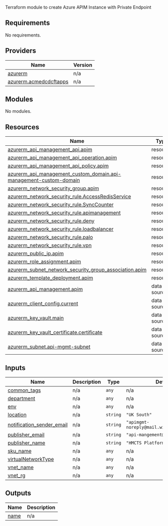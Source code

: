 Terraform module to create Azure APIM Instance with Private Endpoint
## Requirements

No requirements.

## Providers

| Name | Version |
|------|---------|
| <a name="provider_azurerm"></a> [azurerm](#provider\_azurerm) | n/a |
| <a name="provider_azurerm.acmedcdcftapps"></a> [azurerm.acmedcdcftapps](#provider\_azurerm.acmedcdcftapps) | n/a |

## Modules

No modules.

## Resources

| Name | Type |
|------|------|
| [azurerm_api_management_api.apim](https://registry.terraform.io/providers/hashicorp/azurerm/latest/docs/resources/api_management_api) | resource |
| [azurerm_api_management_api_operation.apim](https://registry.terraform.io/providers/hashicorp/azurerm/latest/docs/resources/api_management_api_operation) | resource |
| [azurerm_api_management_api_policy.apim](https://registry.terraform.io/providers/hashicorp/azurerm/latest/docs/resources/api_management_api_policy) | resource |
| [azurerm_api_management_custom_domain.api-management-custom-domain](https://registry.terraform.io/providers/hashicorp/azurerm/latest/docs/resources/api_management_custom_domain) | resource |
| [azurerm_network_security_group.apim](https://registry.terraform.io/providers/hashicorp/azurerm/latest/docs/resources/network_security_group) | resource |
| [azurerm_network_security_rule.AccessRedisService](https://registry.terraform.io/providers/hashicorp/azurerm/latest/docs/resources/network_security_rule) | resource |
| [azurerm_network_security_rule.SyncCounter](https://registry.terraform.io/providers/hashicorp/azurerm/latest/docs/resources/network_security_rule) | resource |
| [azurerm_network_security_rule.apimanagement](https://registry.terraform.io/providers/hashicorp/azurerm/latest/docs/resources/network_security_rule) | resource |
| [azurerm_network_security_rule.deny](https://registry.terraform.io/providers/hashicorp/azurerm/latest/docs/resources/network_security_rule) | resource |
| [azurerm_network_security_rule.loadbalancer](https://registry.terraform.io/providers/hashicorp/azurerm/latest/docs/resources/network_security_rule) | resource |
| [azurerm_network_security_rule.palo](https://registry.terraform.io/providers/hashicorp/azurerm/latest/docs/resources/network_security_rule) | resource |
| [azurerm_network_security_rule.vpn](https://registry.terraform.io/providers/hashicorp/azurerm/latest/docs/resources/network_security_rule) | resource |
| [azurerm_public_ip.apim](https://registry.terraform.io/providers/hashicorp/azurerm/latest/docs/resources/public_ip) | resource |
| [azurerm_role_assignment.apim](https://registry.terraform.io/providers/hashicorp/azurerm/latest/docs/resources/role_assignment) | resource |
| [azurerm_subnet_network_security_group_association.apim](https://registry.terraform.io/providers/hashicorp/azurerm/latest/docs/resources/subnet_network_security_group_association) | resource |
| [azurerm_template_deployment.apim](https://registry.terraform.io/providers/hashicorp/azurerm/latest/docs/resources/template_deployment) | resource |
| [azurerm_api_management.apim](https://registry.terraform.io/providers/hashicorp/azurerm/latest/docs/data-sources/api_management) | data source |
| [azurerm_client_config.current](https://registry.terraform.io/providers/hashicorp/azurerm/latest/docs/data-sources/client_config) | data source |
| [azurerm_key_vault.main](https://registry.terraform.io/providers/hashicorp/azurerm/latest/docs/data-sources/key_vault) | data source |
| [azurerm_key_vault_certificate.certificate](https://registry.terraform.io/providers/hashicorp/azurerm/latest/docs/data-sources/key_vault_certificate) | data source |
| [azurerm_subnet.api-mgmt-subnet](https://registry.terraform.io/providers/hashicorp/azurerm/latest/docs/data-sources/subnet) | data source |

## Inputs

| Name | Description | Type | Default | Required |
|------|-------------|------|---------|:--------:|
| <a name="input_common_tags"></a> [common\_tags](#input\_common\_tags) | n/a | `any` | n/a | yes |
| <a name="input_department"></a> [department](#input\_department) | n/a | `any` | n/a | yes |
| <a name="input_env"></a> [env](#input\_env) | n/a | `any` | n/a | yes |
| <a name="input_location"></a> [location](#input\_location) | n/a | `string` | `"UK South"` | no |
| <a name="input_notification_sender_email"></a> [notification\_sender\_email](#input\_notification\_sender\_email) | n/a | `string` | `"apimgmt-noreply@mail.windowsazure.com"` | no |
| <a name="input_publisher_email"></a> [publisher\_email](#input\_publisher\_email) | n/a | `string` | `"api-mangement@hmcts.net"` | no |
| <a name="input_publisher_name"></a> [publisher\_name](#input\_publisher\_name) | n/a | `string` | `"HMCTS Platform Operations"` | no |
| <a name="input_sku_name"></a> [sku\_name](#input\_sku\_name) | n/a | `any` | n/a | yes |
| <a name="input_virtualNetworkType"></a> [virtualNetworkType](#input\_virtualNetworkType) | n/a | `any` | n/a | yes |
| <a name="input_vnet_name"></a> [vnet\_name](#input\_vnet\_name) | n/a | `any` | n/a | yes |
| <a name="input_vnet_rg"></a> [vnet\_rg](#input\_vnet\_rg) | n/a | `any` | n/a | yes |

## Outputs

| Name | Description |
|------|-------------|
| <a name="output_name"></a> [name](#output\_name) | n/a |